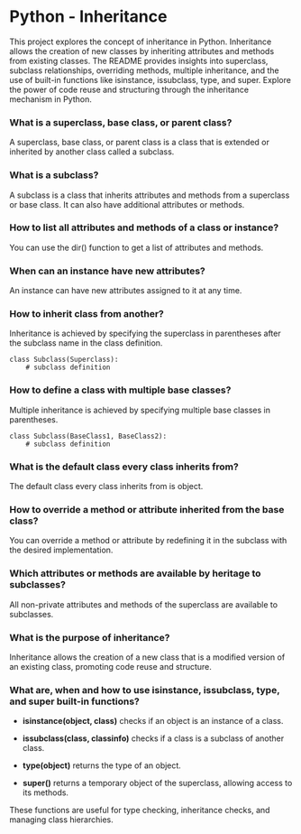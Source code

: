 # Python - Inheritance
This project explores the concept of inheritance in Python. Inheritance allows the creation of new classes by inheriting attributes and methods from existing classes. The README provides insights into superclass, subclass relationships, overriding methods, multiple inheritance, and the use of built-in functions like isinstance, issubclass, type, and super. Explore the power of code reuse and structuring through the inheritance mechanism in Python.

### What is a superclass, base class, or parent class?
A superclass, base class, or parent class is a class that is extended or inherited by another class called a subclass.

### What is a subclass?
A subclass is a class that inherits attributes and methods from a superclass or base class. It can also have additional attributes or methods.

### How to list all attributes and methods of a class or instance?
You can use the dir() function to get a list of attributes and methods.

### When can an instance have new attributes?
An instance can have new attributes assigned to it at any time.

### How to inherit class from another?
Inheritance is achieved by specifying the superclass in parentheses after the subclass name in the class definition.
```
class Subclass(Superclass):
    # subclass definition
```

### How to define a class with multiple base classes?
Multiple inheritance is achieved by specifying multiple base classes in parentheses.
```
class Subclass(BaseClass1, BaseClass2):
    # subclass definition
```

### What is the default class every class inherits from?
The default class every class inherits from is object.

### How to override a method or attribute inherited from the base class?
You can override a method or attribute by redefining it in the subclass with the desired implementation.

### Which attributes or methods are available by heritage to subclasses?
All non-private attributes and methods of the superclass are available to subclasses.

### What is the purpose of inheritance?
Inheritance allows the creation of a new class that is a modified version of an existing class, promoting code reuse and structure.

### What are, when and how to use isinstance, issubclass, type, and super built-in functions?

- **isinstance(object, class)** checks if an object is an instance of a class.

- **issubclass(class, classinfo)** checks if a class is a subclass of another class.

- **type(object)** returns the type of an object.

- **super()** returns a temporary object of the superclass, allowing access to its methods.

These functions are useful for type checking, inheritance checks, and managing class hierarchies.
